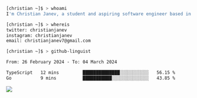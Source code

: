 ```bash
[christian ~]$ > whoami
I'm Christian Janev, a student and aspiring software engineer based in Chicago, IL
```
```bash
[christian ~]$ > whereis
twitter: christianjanev
instagram: christianjanev
email: christianjanev7@gmail.com
```

```bash
[christian ~]$ > github-linguist
```
<!--START_SECTION:waka-->

```txt
From: 26 February 2024 - To: 04 March 2024

TypeScript   12 mins         ██████████████░░░░░░░░░░░   56.15 %
Go           9 mins          ███████████░░░░░░░░░░░░░░   43.85 %
```

<!--END_SECTION:waka-->

![](https://komarev.com/ghpvc/?username=christianjanev)
